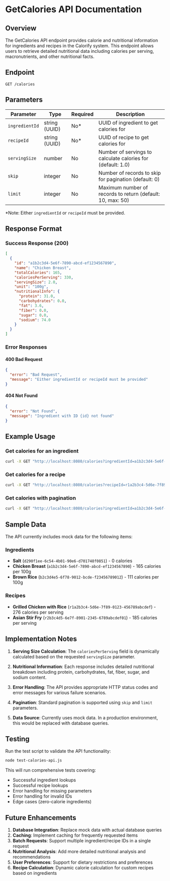 # GetCalories API Documentation

## Overview
The GetCalories API endpoint provides calorie and nutritional information for ingredients and recipes in the Calorify system. This endpoint allows users to retrieve detailed nutritional data including calories per serving, macronutrients, and other nutritional facts.

## Endpoint
```
GET /calories
```

## Parameters

| Parameter | Type | Required | Description |
|-----------|------|----------|-------------|
| `ingredientId` | string (UUID) | No* | UUID of ingredient to get calories for |
| `recipeId` | string (UUID) | No* | UUID of recipe to get calories for |
| `servingSize` | number | No | Number of servings to calculate calories for (default: 1.0) |
| `skip` | integer | No | Number of records to skip for pagination (default: 0) |
| `limit` | integer | No | Maximum number of records to return (default: 10, max: 50) |

*Note: Either `ingredientId` or `recipeId` must be provided.

## Response Format

### Success Response (200)
```json
[
  {
    "id": "a1b2c3d4-5e6f-7890-abcd-ef1234567890",
    "name": "Chicken Breast",
    "totalCalories": 165,
    "caloriesPerServing": 330,
    "servingSize": 2.0,
    "unit": "100g",
    "nutritionalInfo": {
      "protein": 31.0,
      "carbohydrates": 0.0,
      "fat": 3.6,
      "fiber": 0.0,
      "sugar": 0.0,
      "sodium": 74.0
    }
  }
]
```

### Error Responses

#### 400 Bad Request
```json
{
  "error": "Bad Request",
  "message": "Either ingredientId or recipeId must be provided"
}
```

#### 404 Not Found
```json
{
  "error": "Not Found",
  "message": "Ingredient with ID {id} not found"
}
```

## Example Usage

### Get calories for an ingredient
```bash
curl -X GET "http://localhost:8080/calories?ingredientId=a1b2c3d4-5e6f-7890-abcd-ef1234567890&servingSize=2"
```

### Get calories for a recipe
```bash
curl -X GET "http://localhost:8080/calories?recipeId=r1a2b3c4-5d6e-7f89-0123-456789abcdef&servingSize=1.5"
```

### Get calories with pagination
```bash
curl -X GET "http://localhost:8080/calories?ingredientId=a1b2c3d4-5e6f-7890-abcd-ef1234567890&skip=0&limit=5"
```

## Sample Data

The API currently includes mock data for the following items:

### Ingredients
- **Salt** (`d290f1ee-6c54-4b01-90e6-d701748f0851`) - 0 calories
- **Chicken Breast** (`a1b2c3d4-5e6f-7890-abcd-ef1234567890`) - 165 calories per 100g
- **Brown Rice** (`b2c3d4e5-6f78-9012-bcde-f23456789012`) - 111 calories per 100g

### Recipes
- **Grilled Chicken with Rice** (`r1a2b3c4-5d6e-7f89-0123-456789abcdef`) - 276 calories per serving
- **Asian Stir Fry** (`r2b3c4d5-6e7f-8901-2345-6789abcdef01`) - 185 calories per serving

## Implementation Notes

1. **Serving Size Calculation**: The `caloriesPerServing` field is dynamically calculated based on the requested `servingSize` parameter.

2. **Nutritional Information**: Each response includes detailed nutritional breakdown including protein, carbohydrates, fat, fiber, sugar, and sodium content.

3. **Error Handling**: The API provides appropriate HTTP status codes and error messages for various failure scenarios.

4. **Pagination**: Standard pagination is supported using `skip` and `limit` parameters.

5. **Data Source**: Currently uses mock data. In a production environment, this would be replaced with database queries.

## Testing

Run the test script to validate the API functionality:
```bash
node test-calories-api.js
```

This will run comprehensive tests covering:
- Successful ingredient lookups
- Successful recipe lookups
- Error handling for missing parameters
- Error handling for invalid IDs
- Edge cases (zero-calorie ingredients)

## Future Enhancements

1. **Database Integration**: Replace mock data with actual database queries
2. **Caching**: Implement caching for frequently requested items
3. **Batch Requests**: Support multiple ingredient/recipe IDs in a single request
4. **Nutritional Analysis**: Add more detailed nutritional analysis and recommendations
5. **User Preferences**: Support for dietary restrictions and preferences
6. **Recipe Calculation**: Dynamic calorie calculation for custom recipes based on ingredients
